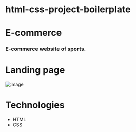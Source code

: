# html-css-project-boilerplate
# E-commerce
### E-commerce website of sports.
# Landing page
![image](https://user-images.githubusercontent.com/92040473/180610838-b2a995be-65c7-4a55-8e75-f6b9ea7e8833.png)
# Technologies
* HTML
* CSS

